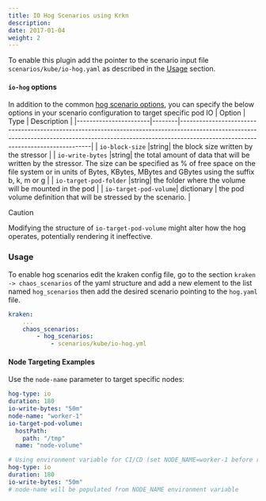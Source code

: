 ```yaml
---
title: IO Hog Scenarios using Krkn
description: 
date: 2017-01-04
weight: 2
---
```

To enable this plugin add the pointer to the scenario input file `scenarios/kube/io-hog.yaml` as described in the 
[Usage](#usage) section.

#### `io-hog` options
In addition to the common [hog scenario options](../_index.md#common-options), you can specify the below options in your scenario configuration to target specific pod IO
| Option                | Type   | Description                                                                                                                                                                                                  |
|-----------------------|--------|--------------------------------------------------------------------------------------------------------------------------------------------------------------------------------------------------------------|
| `io-block-size`       |string| the block size written by the stressor                                                                                                                                                                       |
| `io-write-bytes`      |string| the total amount of data that will be written by the stressor. The size can be specified as % of free space on the file system or in units of Bytes, KBytes, MBytes and GBytes using the suffix b, k, m or g |
| `io-target-pod-folder` |string| the folder where the volume will be mounted in the pod                                                                                                                                                       |
| `io-target-pod-volume`| dictionary | the pod volume definition that will be stressed by the scenario.                                                                                                                                             |

> [!CAUTION]
> Modifying the structure of `io-target-pod-volume` might alter how the hog operates, potentially rendering it ineffective.


### Usage

To enable hog scenarios edit the kraken config file, go to the section `kraken -> chaos_scenarios` of the yaml structure
and add a new element to the list named `hog_scenarios` then add the desired scenario
pointing to the `hog.yaml` file.
```yaml
kraken:
    ...
    chaos_scenarios:
        - hog_scenarios:
            - scenarios/kube/io-hog.yml
```

#### Node Targeting Examples

Use the `node-name` parameter to target specific nodes:

```yaml
hog-type: io
duration: 180
io-write-bytes: "50m"
node-name: "worker-1"
io-target-pod-volume:
  hostPath:
    path: "/tmp"
  name: "node-volume"

# Using environment variable for CI/CD (set NODE_NAME=worker-1 before running)
hog-type: io
duration: 180
io-write-bytes: "50m"
# node-name will be populated from NODE_NAME environment variable
```

